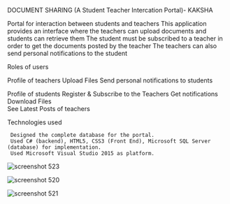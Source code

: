 DOCUMENT SHARING (A Student Teacher Intercation Portal)- KAKSHA

Portal for interaction between students and teachers 
This application provides an interface where the teachers can upload documents and students can retrieve them
The student must be subscribed to a teacher in order to get the documents posted by the teacher
The teachers can also send personal notifications to the student

Roles of users

Profile of teachers
     Upload Files 
     Send personal notifications to students

Profile of students
      Register & Subscribe to the Teachers
      Get notifications  
      Download Files      
      See Latest Posts of teachers

Technologies used

     Designed the complete database for the portal. 
     Used C# (backend), HTML5, CSS3 (Front End), Microsoft SQL Server (database) for implementation. 
     Used Microsoft Visual Studio 2015 as platform.
     
![screenshot 523](https://cloud.githubusercontent.com/assets/14356938/13759470/66ad2db6-ea54-11e5-8216-7cb6b2b687ff.png)


![screenshot 520](https://cloud.githubusercontent.com/assets/14356938/13759472/66ad4562-ea54-11e5-871e-39add7059b76.png)


![screenshot 521](https://cloud.githubusercontent.com/assets/14356938/13759471/66ad4fa8-ea54-11e5-9db9-2c23c79ce71c.png)

